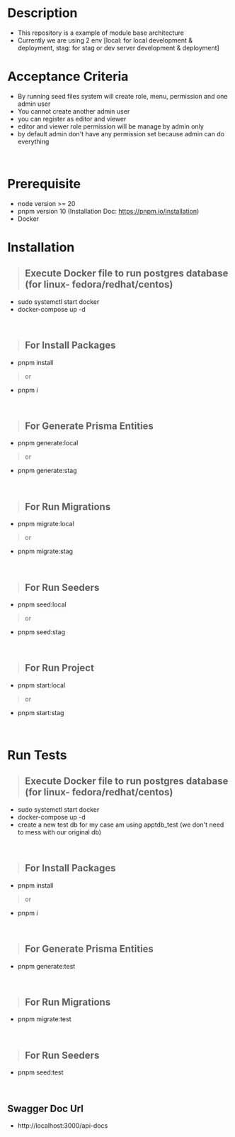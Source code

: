 # Description
- This repository is a example of module base architecture
- Currently we are using 2 env [local: for local development & deployment, stag: for stag or dev server development & deployment]

# Acceptance Criteria
- By running seed files system will create role, menu, permission and one admin user
- You cannot create another admin user
- you can register as editor and viewer
- editor and viewer role permission will be manage by admin only
- by default admin don't have any permission set because admin can do everything

<br>

# Prerequisite
- node version >= 20
- pnpm version 10 (Installation Doc: https://pnpm.io/installation)
- Docker

# Installation 

>## Execute Docker file to run postgres database (for linux- fedora/redhat/centos)
- sudo systemctl start docker
- docker-compose up -d 

<br>

>## For Install Packages
- pnpm install 
> or
- pnpm i 

<br>

>## For Generate Prisma Entities
- pnpm generate:local
> or
- pnpm generate:stag

<br>

>## For Run Migrations
- pnpm migrate:local 
> or 
- pnpm migrate:stag

<br>

>## For Run Seeders
- pnpm seed:local
> or 
- pnpm seed:stag

<br>

>## For Run Project
- pnpm start:local
> or 
- pnpm start:stag 

<br>

# Run Tests

>## Execute Docker file to run postgres database (for linux- fedora/redhat/centos)
- sudo systemctl start docker
- docker-compose up -d 
- create a new test db for my case am using apptdb_test (we don't need to mess with our original db)

<br>

>## For Install Packages
- pnpm install 
> or
- pnpm i 

<br>

>## For Generate Prisma Entities
- pnpm generate:test

<br>

>## For Run Migrations
- pnpm migrate:test

<br>

>## For Run Seeders
- pnpm seed:test

<br>

## Swagger Doc Url
- http://localhost:3000/api-docs
